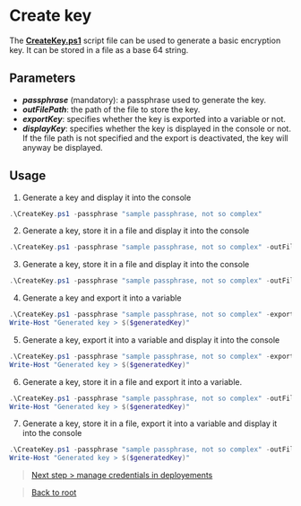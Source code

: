 # Create key

The **[CreateKey.ps1](https://github.com/EhRom/Puffix.SqlDevOps/blob/master/Deploy/CreateKey.ps1)** script file can be used to generate a basic encryption key. It can be stored in a file as a base 64 string.

## Parameters

* ***passphrase*** (mandatory): a passphrase used to generate the key.
* ***outFilePath***: the path of the file to store the key.
* ***exportKey***: specifies whether the key is exported into a variable or not.
* ***displayKey***: specifies whether the key is displayed in the console or not. If the file path is not specified and the export is deactivated, the key will anyway be displayed.

## Usage

1. Generate a key and display it into the console
```powershell
.\CreateKey.ps1 -passphrase "sample passphrase, not so complex"
```

2. Generate a key, store it in a file and display it into the console
```powershell
.\CreateKey.ps1 -passphrase "sample passphrase, not so complex" -outFilePath keyfile.key
```

3. Generate a key, store it in a file and display it into the console
```powershell
.\CreateKey.ps1 -passphrase "sample passphrase, not so complex" -outFilePath keyfile.key -displayKey $true
```

4. Generate a key and export it into a variable
```powershell
.\CreateKey.ps1 -passphrase "sample passphrase, not so complex" -exportKey $true
Write-Host "Generated key > $($generatedKey)"
```

5. Generate a key, export it into a variable and display it into the console
```powershell
.\CreateKey.ps1 -passphrase "sample passphrase, not so complex" -exportKey $true -displayKey $true
Write-Host "Generated key > $($generatedKey)"
```

6. Generate a key, store it in a file and export it into a variable.
```powershell
.\CreateKey.ps1 -passphrase "sample passphrase, not so complex" -outFilePath keyfile.key -exportKey $true
Write-Host "Generated key > $($generatedKey)"
```

7. Generate a key, store it in a file, export it into a variable and display it into the console
```powershell
.\CreateKey.ps1 -passphrase "sample passphrase, not so complex" -outFilePath keyfile.key -exportKey $true -displayKey $true
Write-Host "Generated key > $($generatedKey)"
```

> [Next step > manage credentials in deployements](https://github.com/EhRom/Puffix.SqlDevOps/blob/master/Deploy/Secrets/OpsCredentials.md)

> [Back to root](https://github.com/EhRom/Puffix.SqlDevOps/Deploy)